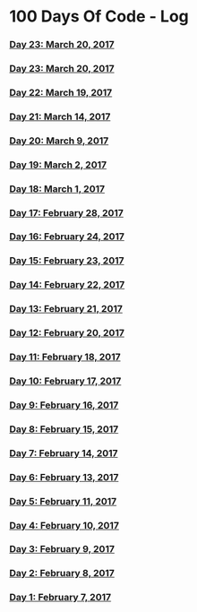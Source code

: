 # 100 Days Of Code - Log

### [Day 23: March 20, 2017](https://thedepository.wordpress.com/2017/03/23/day-24-march-22-2017/)

### [Day 23: March 20, 2017](https://thedepository.wordpress.com/2017/03/21/day-23-march-20-2017/)

### [Day 22: March 19, 2017](https://thedepository.wordpress.com/2017/03/19/day-22-march-19-2017/)

### [Day 21: March 14, 2017](https://thedepository.wordpress.com/2017/03/14/day-21-march-14-2017/)

### [Day 20: March 9, 2017](https://thedepository.wordpress.com/2017/03/09/day-20-march-9-2017/)

### [Day 19: March 2, 2017](https://thedepository.wordpress.com/2017/03/02/day-19-march-2-2017/)

### [Day 18: March 1, 2017](https://thedepository.wordpress.com/2017/03/01/day-18-march-1-2017/)

### [Day 17: February 28, 2017](https://thedepository.wordpress.com/2017/02/28/day-17-february-28-2017/)

### [Day 16: February 24, 2017](https://thedepository.wordpress.com/2017/02/24/day-16-february-24-2017/)

### [Day 15: February 23, 2017](https://thedepository.wordpress.com/2017/02/23/day-15-february-23-2017/)

### [Day 14: February 22, 2017](https://thedepository.wordpress.com/2017/02/22/day-14-february-22-2017/)

### [Day 13: February 21, 2017](https://thedepository.wordpress.com/2017/02/21/day-13-february-21-2017/)

### [Day 12: February 20, 2017](https://thedepository.wordpress.com/2017/02/20/day-12-february-20-2017/)

### [Day 11: February 18, 2017](https://thedepository.wordpress.com/2017/02/18/day-11-february-18-2017/)

### [Day 10: February 17, 2017](https://thedepository.wordpress.com/2017/02/17/day-10-february-17-2017/)

### [Day 9: February 16, 2017](https://thedepository.wordpress.com/2017/02/16/day-9-february-16-2017/)

### [Day 8: February 15, 2017](https://thedepository.wordpress.com/2017/02/15/day-8-february-15-2017/)

### [Day 7: February 14, 2017](https://thedepository.wordpress.com/2017/02/14/day-7-february-14-2017/)

### [Day 6: February 13, 2017](https://thedepository.wordpress.com/2017/02/13/day-6-february-13-2017/)

### [Day 5: February 11, 2017](https://thedepository.wordpress.com/2017/02/11/day-5-february-11-2017/)

### [Day 4: February 10, 2017](https://thedepository.wordpress.com/2017/02/10/day-4-february-10-2017/)

### [Day 3: February 9, 2017](https://thedepository.wordpress.com/2017/02/09/day-3-february-9-2017/)

### [Day 2: February 8, 2017](https://thedepository.wordpress.com/2017/02/08/day-2-february-8-2017/)

### [Day 1: February 7, 2017](https://thedepository.wordpress.com/2017/02/07/day-1-february-7-2017/)
